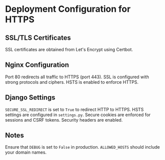 # Deployment Configuration for HTTPS

## SSL/TLS Certificates
SSL certificates are obtained from Let's Encrypt using Certbot.

## Nginx Configuration
Port 80 redirects all traffic to HTTPS (port 443).
SSL is configured with strong protocols and ciphers.
HSTS is enabled to enforce HTTPS.

## Django Settings
`SECURE_SSL_REDIRECT` is set to `True` to redirect HTTP to HTTPS.
HSTS settings are configured in `settings.py`.
Secure cookies are enforced for sessions and CSRF tokens.
Security headers are enabled.

## Notes

Ensure that `DEBUG` is set to `False` in production.
`ALLOWED_HOSTS` should include your domain names.